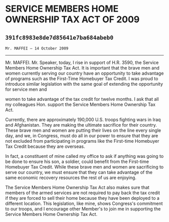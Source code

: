 # SERVICE MEMBERS HOME OWNERSHIP TAX ACT OF 2009
## `391fc8983e8de7d85641e7ba684abeb0`
`Mr. MAFFEI — 14 October 2009`

---


Mr. MAFFEI. Mr. Speaker, today, I rise in support of H.R. 3590, the 
Service Members Home Ownership Tax Act. It is important that the brave 
men and women currently serving our country have an opportunity to take 
advantage of programs such as the First-Time Homebuyer Tax Credit. I 
was proud to introduce similar legislation with the same goal of 
extending the opportunity for service men and


women to take advantage of the tax credit for twelve months. I ask that 
all my colleagues Hon. support the Service Members Home Ownership Tax 
Act.

Currently, there are approximately 190,000 U.S. troops fighting wars 
in Iraq and Afghanistan. They are making the ultimate sacrifice for 
their country. These brave men and women are putting their lives on the 
line every single day, and we, in Congress, must do all in our power to 
ensure that they are not excluded from participating in programs like 
the First-time Homebuyer Tax Credit because they are overseas.

In fact, a constituent of mine called my office to ask if anything 
was going to be done to ensure his son, a soldier, could benefit from 
the First-time Homebuyer Tax Credit. While these brave men and women 
are sacrificing to serve our country, we must ensure that they can take 
advantage of the same economic recovery resources the rest of us are 
enjoying.

The Service Members Home Ownership Tax Act also makes sure that 
members of the armed services are not required to pay back the tax 
credit if they are forced to sell their home because they have been 
deployed to a different location. This legislation, like mine, shows 
Congress's commitment to our troops, and I encourage other Member's to 
join me in supporting the Service Members Home Ownership Tax Act.



